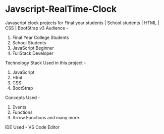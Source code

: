 # Javscript-RealTime-Clock
Javascript clock projects for Final year students | School students | HTML | CSS | BootStrap v3
Audience - 
1. Final Year College Students
2. School Students
3. JavaScript Beginner
4. FullStack Developer

Technology Stack Used in this project -
1. JavaScript
2. Html
3. CSS
4. BootStrap

Concepts Used -
1. Events 
2. Functions 
3. Arrow Functions and many more.

IDE Used - 
VS Code Editor
